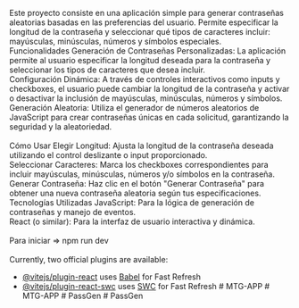 Este proyecto consiste en una aplicación simple para generar contraseñas aleatorias basadas en las preferencias del usuario. Permite especificar la longitud de la contraseña y seleccionar qué tipos de caracteres incluir: mayúsculas, minúsculas, números y símbolos especiales.
<br>
Funcionalidades
Generación de Contraseñas Personalizadas: La aplicación permite al usuario especificar la longitud deseada para la contraseña y seleccionar los tipos de caracteres que desea incluir.
<br>
Configuración Dinámica: A través de controles interactivos como inputs y checkboxes, el usuario puede cambiar la longitud de la contraseña y activar o desactivar la inclusión de mayúsculas, minúsculas, números y símbolos.
<br>
Generación Aleatoria: Utiliza el generador de números aleatorios de JavaScript para crear contraseñas únicas en cada solicitud, garantizando la seguridad y la aleatoriedad.
<br>
<br>
Cómo Usar
Elegir Longitud: Ajusta la longitud de la contraseña deseada utilizando el control deslizante o input proporcionado.
<br>
Seleccionar Caracteres: Marca los checkboxes correspondientes para incluir mayúsculas, minúsculas, números y/o símbolos en la contraseña.
<br>
Generar Contraseña: Haz clic en el botón "Generar Contraseña" para obtener una nueva contraseña aleatoria según tus especificaciones.
<br>
Tecnologías Utilizadas
JavaScript: Para la lógica de generación de contraseñas y manejo de eventos.
<br>
React (o similar): Para la interfaz de usuario interactiva y dinámica.
<br>
<br>
Para iniciar => npm run dev
<br>
<br>
Currently, two official plugins are available:<br>

- [@vitejs/plugin-react](https://github.com/vitejs/vite-plugin-react/blob/main/packages/plugin-react/README.md) uses [Babel](https://babeljs.io/) for Fast Refresh
- [@vitejs/plugin-react-swc](https://github.com/vitejs/vite-plugin-react-swc) uses [SWC](https://swc.rs/) for Fast Refresh
#   M T G - A P P 
 
 #   M T G - A P P 
 
 #   P a s s G e n 
 
 #   P a s s G e n 
 
 